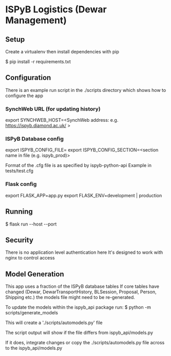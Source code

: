# ISPyB Logistics (Dewar Management)

## Setup
Create a virtualenv then install dependencies with pip

$ pip install -r requirements.txt

## Configuration
There is an example run script in the ./scripts directory which shows how to configure the app

### SynchWeb URL (for updating history)
export SYNCHWEB_HOST=<SynchWeb address: e.g. https://ispyb.diamond.ac.uk/ >

### ISPyB Database config
export ISPYB_CONFIG_FILE=<path to credentials file>
export ISPYB_CONFIG_SECTION=<section name in file (e.g. ispyb_prod)>

Format of the .cfg file is as specified by ispyb-python-api
Example in tests/test.cfg

### Flask config
export FLASK_APP=app.py
export FLASK_ENV=development | production

## Running
$ flask run --host <ip addr> --port <port>

## Security
There is no application level authentication here
It's designed to work with nginx to control access 

## Model Generation
This app uses a fraction of the ISPyB database tables
If core tables have changed (Dewar, DewarTransportHistory, BLSession, Proposal, Person, Shipping etc.) the models file might need to be re-generated.

To update the models within the ispyb_api package run:
$ python -m scripts/generate_models

This will create a './scripts/automodels.py' file

The script output will show if the file differs from ispyb_api/models.py

If it does, integrate changes or copy the ./scripts/automodels.py file across to the ispyb_api/models.py
